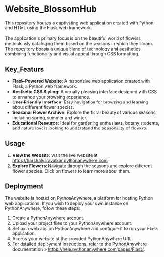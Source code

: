 # Website_BlossomHub
 This repository houses a captivating web application created with Python and HTML using the Flask web framework.<br><br> The application's primary focus is on the beautiful world of flowers, meticulously cataloging them based on the seasons in which they bloom. The repository boasts a unique blend of technology and aesthetics, combining functionality and visual appeal through CSS formatting.<br>
## Key_Featurs 
- **Flask-Powered Website**: A responsive web application created with Flask, a Python web framework.
- **Aesthetic CSS Styling**: A visually pleasing interface designed with CSS to enhance your browsing experience.
- **User-Friendly Interface**: Easy navigation for browsing and learning about different flower species.
- **Seasonal Flower Archive**: Explore the floral beauty of various seasons, including spring, summer and winter.
- **Educational Resource**: Ideal for gardening enthusiasts, botany students, and nature lovers looking to understand the seasonality of flowers.

## Usage
1. **View the Website**: Visit the live website at https://harshalyaravalkar.pythonanywhere.com
2. **Explore Flowers**: Navigate through the seasons and explore different flower species. Click on flowers to learn more about them.

## Deployment
The website is hosted on PythonAnywhere, a platform for hosting Python web applications. If you wish to deploy your own instance on PythonAnywhere, follow these steps:

1. Create a PythonAnywhere account.
2. Upload your project files to your PythonAnywhere account.
3. Set up a web app on PythonAnywhere and configure it to run your Flask application.
4. Access your website at the provided PythonAnywhere URL.
5. For detailed deployment instructions, refer to the PythonAnywhere documentation > https://help.pythonanywhere.com/pages/Flask/.



